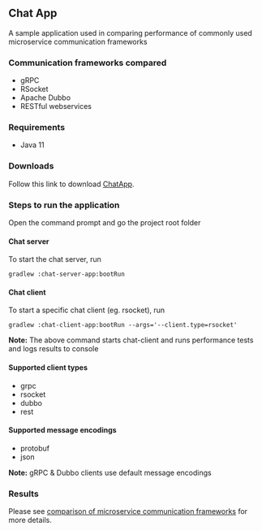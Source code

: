 ## Chat App
A sample application used in comparing performance of commonly used microservice communication frameworks

### Communication frameworks compared
* gRPC
* RSocket
* Apache Dubbo
* RESTful webservices

### Requirements
* Java 11

### Downloads
Follow this link to download [ChatApp](https://github.com/thirulabs/chat-app/archive/refs/tags/1.0.0.zip).

### Steps to run the application
Open the command prompt and go the project root folder

#### Chat server
To start the chat server, run 
```console
gradlew :chat-server-app:bootRun
```
#### Chat client
To start a specific chat client (eg. rsocket), run
```console
gradlew :chat-client-app:bootRun --args='--client.type=rsocket'
```
**Note:** The above command starts chat-client and runs performance tests and logs results to console 

#### Supported client types
- grpc
- rsocket
- dubbo
- rest

#### Supported message encodings
- protobuf
- json

**Note:** gRPC & Dubbo clients use default message encodings 

### Results
Please see [comparison of microservice communication frameworks](https://medium.com/todo) for more details.

